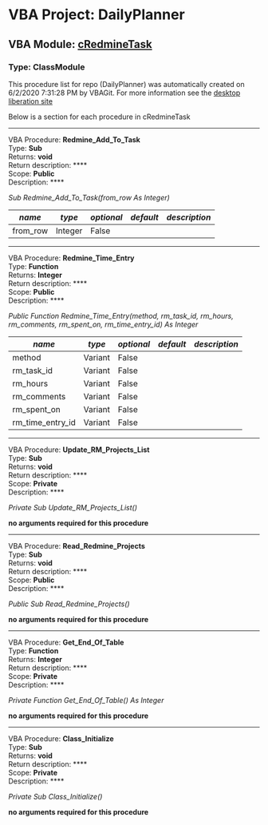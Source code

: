 # VBA Project: **DailyPlanner**
## VBA Module: **[cRedmineTask](/scripts/cRedmineTask.cls "source is here")**
### Type: ClassModule  

This procedure list for repo (DailyPlanner) was automatically created on 6/2/2020 7:31:28 PM by VBAGit.
For more information see the [desktop liberation site](http://ramblings.mcpher.com/Home/excelquirks/drivesdk/gettinggithubready "desktop liberation")

Below is a section for each procedure in cRedmineTask

---
VBA Procedure: **Redmine_Add_To_Task**  
Type: **Sub**  
Returns: **void**  
Return description: ****  
Scope: **Public**  
Description: ****  

*Sub Redmine_Add_To_Task(from_row As Integer)*  

*name*|*type*|*optional*|*default*|*description*
---|---|---|---|---
from_row|Integer|False||


---
VBA Procedure: **Redmine_Time_Entry**  
Type: **Function**  
Returns: **Integer**  
Return description: ****  
Scope: **Public**  
Description: ****  

*Public Function Redmine_Time_Entry(method, rm_task_id, rm_hours, rm_comments, rm_spent_on, rm_time_entry_id) As Integer*  

*name*|*type*|*optional*|*default*|*description*
---|---|---|---|---
method|Variant|False||
rm_task_id|Variant|False||
rm_hours|Variant|False||
rm_comments|Variant|False||
rm_spent_on|Variant|False||
rm_time_entry_id|Variant|False||


---
VBA Procedure: **Update_RM_Projects_List**  
Type: **Sub**  
Returns: **void**  
Return description: ****  
Scope: **Private**  
Description: ****  

*Private Sub Update_RM_Projects_List()*  

**no arguments required for this procedure**


---
VBA Procedure: **Read_Redmine_Projects**  
Type: **Sub**  
Returns: **void**  
Return description: ****  
Scope: **Public**  
Description: ****  

*Public Sub Read_Redmine_Projects()*  

**no arguments required for this procedure**


---
VBA Procedure: **Get_End_Of_Table**  
Type: **Function**  
Returns: **Integer**  
Return description: ****  
Scope: **Private**  
Description: ****  

*Private Function Get_End_Of_Table() As Integer*  

**no arguments required for this procedure**


---
VBA Procedure: **Class_Initialize**  
Type: **Sub**  
Returns: **void**  
Return description: ****  
Scope: **Private**  
Description: ****  

*Private Sub Class_Initialize()*  

**no arguments required for this procedure**
